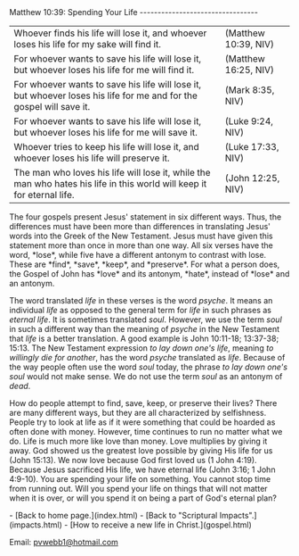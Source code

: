  <head> <title>(PVW) Matthew 10:39: Spending Your Life</title> <meta content="IE=9" http-equiv="X-UA-Compatible"></meta> <link href="css/page_style.css" rel="stylesheet" type="text/css"></link> </head><body><div class="page_style"> Matthew 10:39: Spending Your Life
---------------------------------

<div class="p"><table class="p" style="width: 100%;"><tr><td>Whoever finds his life will lose it, and whoever loses his life for my sake will find it.</td><td>(Matthew 10:39, NIV)</td></tr> <tr><td>For whoever wants to save his life will lose it, but whoever loses his life for me will find it.</td><td>(Matthew 16:25, NIV)</td></tr> <tr><td>For whoever wants to save his life will lose it, but whoever loses his life for me and for the gospel will save it.</td><td>(Mark 8:35, NIV)</td></tr> <tr><td>For whoever wants to save his life will lose it, but whoever loses his life for me will save it.</td><td>(Luke 9:24, NIV)</td></tr> <tr><td>Whoever tries to keep his life will lose it, and whoever loses his life will preserve it.</td><td>(Luke 17:33, NIV)</td></tr> <tr><td>The man who loves his life will lose it, while the man who hates his life in this world will keep it for eternal life.</td><td>(John 12:25, NIV)</td></tr></table>

</div>The four gospels present Jesus' statement in six different ways. Thus, the differences must have been more than differences in translating Jesus' words into the Greek of the New Testament. Jesus must have given this statement more than once in more than one way. All six verses have the word, *lose*, while five have a different antonym to contrast with lose. These are *find*, *save*, *keep*, and *preserve*. For what a person does, the Gospel of John has *love* and its antonym, *hate*, instead of *lose* and an antonym.

The word translated *life* in these verses is the word *psyche*. It means an individual *life* as opposed to the general term for *life* in such phrases as *eternal life*. It is sometimes translated *soul*. However, we use the term *soul* in such a different way than the meaning of *psyche* in the New Testament that *life* is a better translation. A good example is John 10:11-18; 13:37-38; 15:13. The New Testament expression *to lay down one's life*, meaning *to willingly die for another*, has the word *psyche* translated as *life*. Because of the way people often use the word *soul* today, the phrase *to lay down one's soul* would not make sense. We do not use the term *soul* as an antonym of *dead*.

How do people attempt to find, save, keep, or preserve their lives? There are many different ways, but they are all characterized by selfishness. People try to look at life as if it were something that could be hoarded as often done with money. However, time continues to run no matter what we do. Life is much more like love than money. Love multiplies by giving it away. God showed us the greatest love possible by giving His life for us (John 15:13). We now love because God first loved us (1 John 4:19). Because Jesus sacrificed His life, we have eternal life (John 3:16; 1 John 4:9-10). You are spending your life on something. You cannot stop time from running out. Will you spend your life on things that will not matter when it is over, or will you spend it on being a part of God's eternal plan?

  </div>- [Back to home page.](index.html)
- [Back to "Scriptural Impacts".](impacts.html)
- [How to receive a new life in Christ.](gospel.html)

Email: [pvwebb1@hotmail.com](mailto:pvwebb1@hotmail.com)

